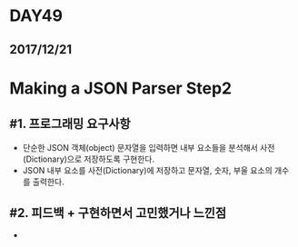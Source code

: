 # DAY49

## 2017/12/21

# Making a JSON Parser Step2
## #1. 프로그래밍 요구사항
  - 단순한 JSON 객체(object) 문자열을 입력하면 내부 요소들을 분석해서 사전(Dictionary)으로 저장하도록 구현한다.
  - JSON 내부 요소를 사전(Dictionary)에 저장하고 문자열, 숫자, 부울 요소의 개수를 출력한다.

## #2. 피드백 + 구현하면서 고민했거나 느낀점
  - 
